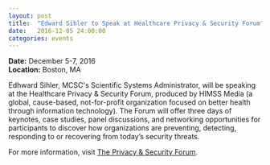 ```yaml
---
layout: post
title:  "Edward Sihler to Speak at Healthcare Privacy & Security Forum"
date:   2016-12-05 24:00:00
categories: events
---
```

<p>
<strong>Date:</strong> December 5-7, 2016<br>
<strong>Location:</strong> Boston, MA
</p>

<p>Edhward Sihler, MCSC's Scientific Systems Administrator, will be speaking at the Healthcare Privacy & Security Forum, produced by HIMSS Media (a global, cause-based, not-for-profit organization focused on better health through information technology). The Forum will offer three days of keynotes, case studies, panel discussions, and networking opportunities for participants to discover how organizations are preventing, detecting, responding to or recovering from today’s security threats.</p>

<p>For more information, visit <a href='http://boston.healthprivacyforum.com/'>The Privacy & Security Forum</a>.</p>
